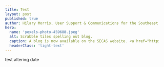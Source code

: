 ```yaml
---
title: Test
layout: post
published: true
author: Hilary Morris, User Support & Communications for the Southeast and South Atlantic Blueprints
hero:
  name: 'pexels-photo-459688.jpeg'
  alt: Scrabble tiles spelling out blog.
  caption: A blog is now available on the SECAS website. <a href="https://www.pexels.com/photo/alphabet-arts-and-crafts-blog-conceptual-459688/">Image</a> <a href="https://creativecommons.org/publicdomain/zero/1.0/">CC 0 1.0</a>
  headerClass: 'light-text'
---
```

test altering date
